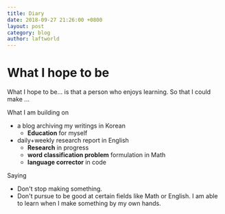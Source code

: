 ```yaml
---
title: Diary
date: 2018-09-27 21:26:00 +0800
layout: post
category: blog
author: laftworld
---
```

# What I hope to be

What I hope to be... is that a person who enjoys learning. So that I could make ...

What I am building on
- a blog archiving my writings in Korean
	* **Education** for myself
- daily+weekly research report in English
	* **Research** in progress
	* **word classification problem** formulation in Math
	* **language corrector** in code

Saying
- Don't stop making something. 
- Don't pursue to be good at certain fields like Math or English. I am able to learn when I make something by my own hands.

